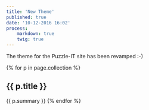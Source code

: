 ```yaml
---
title: 'New Theme'
published: true
date: '10-12-2016 16:02'
process:
    markdown: true
    twig: true
---
```


The theme for the Puzzle-IT site has been revamped :-)

{% for p in page.collection %}
<h2>{{ p.title }}</h2>
{{ p.summary }}
{% endfor %}